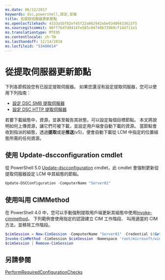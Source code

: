 ```yaml
---
ms.date: 06/12/2017
keywords: dsc,powershell,設定,安裝
title: 從提取伺服器更新節點
ms.openlocfilehash: 4333a5bf82ef45f22a062942ebe93409433623f5
ms.sourcegitcommit: 00ff76d7d9414fe585c04740b739b9cf14d711e1
ms.translationtype: MTE95
ms.contentlocale: zh-TW
ms.lasthandoff: 12/14/2018
ms.locfileid: "53400614"
---
```

# <a name="update-nodes-from-a-pull-server"></a>從提取伺服器更新節點

下列各節假設您有已設定提取伺服器。 如果您還沒有設定提取伺服器，您可以使用下列指南：

- [設定 DSC SMB 提取伺服器](pullServerSmb.md)
- [設定 DSC HTTP 提取伺服器](pullServer.md)

若要下載組態中，資源，並甚至報告其狀態，可以設定每個目標節點。 本文將說明如何上傳資源，讓它們可被下載，並設定用戶端會自動下載的資源。 當節點會收到指派的組態，透過**提取**或是**推送**(v5)，便會自動下載從 LCM 中指定的位置組態所需的任何資源。

## <a name="using-the-update-dscconfiguration-cmdlet"></a>使用 Update-dscconfiguration cmdlet

從 PowerShell 5.0 [Update-dscconfiguration](/powershell/module/psdesiredstateconfiguration/update-dscconfiguration) cmdlet，此 cmdlet 會強制更新從提取伺服器設定 LCM 中其組態的節點。

```powershell
Update-DSCConfiguration -ComputerName "Server01"
```

## <a name="using-invoke-cimmethod"></a>使用叫用 CIMMethod

在 PowerShell 4.0 中，您可以手動強制提取用戶端更新其組態中使用[Invoke-cimmethod](/powershell/module/cimcmdlets/invoke-cimmethod)。 下列範例會使用指定的認證建立 CIM 工作階段、 叫用適當的 CIM 方法，並移除工作階段。

```powershell
$cimSession = New-CimSession -ComputerName "Server01" -Credential $(Get-Credential)
Invoke-CimMethod -CimSession $cimSession -Namespace 'root/microsoft/windows/desiredstateconfiguration' -Class 'MSFT_DscLocalConfigurationManager' -MethodName 'PerformRequiredConfigurationChecks' -Arguments @{ 'Flags' = [uint32]1 } -Verbose
$cimSession | Remove-CimSession
```

## <a name="see-also"></a>另請參閱

[PerformRequiredConfigurationChecks](/powershell/dsc/msft-dsclocalconfigurationmanager-performrequiredconfigurationchecks)
